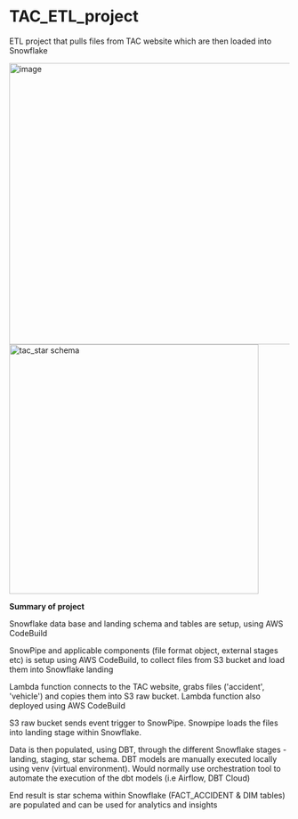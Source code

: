 # TAC_ETL_project
ETL project that pulls files from TAC website which are then loaded into Snowflake


<img width="505" alt="image" src="https://github.com/user-attachments/assets/238f2ce5-6b2a-4cab-86e5-10172dc50a0c">

<img width="448" alt="tac_star schema" src="https://github.com/user-attachments/assets/ffa91e3c-eb7d-46de-8cb0-e96989c3ba75" />



**Summary of project**

Snowflake data base and landing schema and tables are setup, using AWS CodeBuild

SnowPipe and applicable components (file format object, external stages etc) is setup using AWS CodeBuild, to collect files from S3 bucket and load them into Snowflake landing

Lambda function connects to the TAC website, grabs files ('accident', 'vehicle') and copies them into S3 raw bucket. Lambda function also deployed using AWS CodeBuild

S3 raw bucket sends event trigger to SnowPipe. Snowpipe loads the files into landing stage within Snowflake.

Data is then populated, using DBT, through the different Snowflake stages - landing, staging, star schema. 
DBT models are manually executed locally using venv (virtual environment). Would normally use orchestration tool to automate the execution of the dbt models (i.e Airflow, DBT Cloud)

End result is star schema within Snowflake (FACT_ACCIDENT & DIM tables) are populated and can be used for analytics and insights

